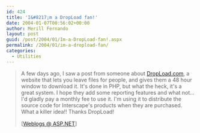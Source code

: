```yaml
---
id: 424
title: 'I&#8217;m a DropLoad fan!'
date: 2004-01-07T00:56:02+00:00
author: Merill Fernando
layout: post
guid: /post/2004/01/Im-a-DropLoad-fan!.aspx
permalink: /2004/01/im-a-dropload-fan/
categories:
  - Utilities
---
```

<body xmlns="http://www.w3.org/1999/xhtml">
    <div class="Section1">
        <blockquote style='margin-top:5.0pt;margin-bottom:5.0pt'> 
        <p>
            A few days ago, I saw a post from someone about <a href="http://www.dropload.com" title="http://www.dropload.com">DropLoad.com</a>,
            a website that lets you leave files for people, and gives them a 48 hour window to
            download it. It's done in PHP, but what the heck, it's a great system. I hope they
            add some reporting features and what not... I'd gladly pay a monthly fee to use it.
            I'm using it to distribute the source code for Interscape's products when they are
            purchased. What a killer idea!! Thanks DropLoad!
        </p>
        <p class="MsoNormal">
            <img border="0" width="1" height="1" id="_x0000_i1025" src="http://weblogs.asp.net/rmclaws/aggbug/47893.aspx" />
            <br />
            [<a href="http://weblogs.asp.net/rmclaws/archive/2004/01/06/47893.aspx">Weblogs @
            ASP.NET</a>]
        </p>
        </blockquote>
    </div>
</body>